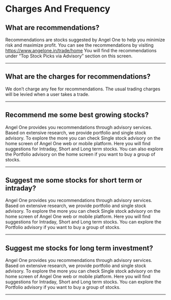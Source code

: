 # Charges And Frequency

## What are recommendations?

Recommendations are stocks suggested by Angel One to help you minimize risk and maximize profit.
You can see the recommendations by visiting
https://www.angelone.in/trade/home
You will find the recommendations under “Top Stock Picks via Advisory” section on this screen.

---

## What are the charges for recommendations?

We don’t charge any fee for recommendations. The usual trading charges will be levied when a user takes a trade.

---

## Recommend me some best growing stocks?

Angel One provides you recommendations through advisory services. Based on extensive research, we provide portfolio and single stock advisory.
To explore the more you can check Single stock advisory on the home screen of Angel
One web or mobile platform. Here you will find suggestions for Intraday, Short and Long term stocks.
You can also explore the Portfolio advisory on the home screen if you want to buy a group of stocks.

---

## Suggest me some stocks for short term or intraday?

Angel One provides you recommendations through advisory services. Based on extensive research, we provide portfolio and single stock advisory.
To explore the more you can check Single stock advisory on the home screen of Angel
One web or mobile platform. Here you will find suggestions for Intraday, Short and Long term stocks.
You can explore the Portfolio advisory if you want to buy a group of stocks.

---

## Suggest me stocks for long term investment?

Angel One provides you recommendations through advisory services. Based on extensive research, we provide portfolio and single stock advisory.
To explore the more you can check Single stock advisory on the home screen of Angel
One web or mobile platform. Here you will find suggestions for Intraday, Short and Long term stocks.
You can explore the Portfolio advisory if you want to buy a group of stocks.

---

